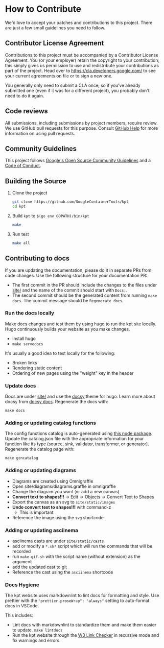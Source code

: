 # How to Contribute

We'd love to accept your patches and contributions to this project. There are
just a few small guidelines you need to follow.

## Contributor License Agreement

Contributions to this project must be accompanied by a Contributor License
Agreement. You (or your employer) retain the copyright to your contribution;
this simply gives us permission to use and redistribute your contributions as
part of the project. Head over to <https://cla.developers.google.com/> to see
your current agreements on file or to sign a new one.

You generally only need to submit a CLA once, so if you've already submitted one
(even if it was for a different project), you probably don't need to do it
again.

## Code reviews

All submissions, including submissions by project members, require review. We
use GitHub pull requests for this purpose. Consult [GitHub Help] for more
information on using pull requests.

## Community Guidelines

This project follows [Google's Open Source Community Guidelines] and a [Code of
Conduct].

## Building the Source

1. Clone the project

   ```sh
   git clone https://github.com/GoogleContainerTools/kpt
   cd kpt
   ```

2. Build `kpt` to `$(go env GOPATH)/bin/kpt`

   ```sh
   make
   ```

3. Run test

   ```sh
   make all
   ```

## Contributing to docs

If you are updating the documentation, please do it in separate PRs from code
changes. Use the following structure for your documentation PR:

- The first commit in the PR should include the changes to the files under
  [site/] and the name of the commit should start with `Docs:`.
- The second commit should be the generated content from running `make docs`.
  The commit message should be `Regenerate docs`.

### Run the docs locally

Make docs changes and test them by using hugo to run the kpt site locally. Hugo
continuously builds your website as you make changes.

- install hugo
- `make servedocs`

It's usually a good idea to test locally for the following:

- Broken links
- Rendering static content
- Ordering of new pages using the "weight" key in the header

### Update docs

Docs are under [site/] and use the [docsy] theme for hugo. Learn more about
docsy from [docsy docs]. Regenerate the docs with:

`make docs`

### Adding or updating catalog functions

The config functions catalog is auto-generated using [this node package]. Update
the catalog.json file with the appropriate information for your function like
its type (source, sink, validator, transformer, or generator). Regenerate the
catalog page with:

`make gencatalog`

### Adding or updating diagrams

- Diagrams are created using Omnigraffle
- Open site/diagrams/diagrams.graffle in omnigraffle
- Change the diagram you want (or add a new canvas)
- **Convert text to shapes!!!** -> Edit -> Objects -> Convert Text to Shapes
- Export the canvas as an svg to `site/static/images`
- **Undo convert text to shapes!!!** with command-z
  - This is important
- Reference the image using the `svg` shortcode

### Adding or updating asciinema

- asciinema casts are under `site/static/casts`
- add or modify a `*.sh*` script which will run the commands that will be
  recorded
- run `make-gif.sh` with the script name (without extension) as the argument
- add the updated cast to git
- Reference the cast using the `asciinema` shortcode

### Docs Hygiene

The kpt website uses markdownlint to lint docs for formatting and style. Use
prettier with the `"prettier.proseWrap": "always"` setting to auto-format docs
in VSCode.

This includes:

- Lint docs with markdownlint to standardize them and make them easier to
  update. `make lintdocs`
- Run the kpt website through the [W3 Link Checker] in recursive mode and fix
  warnings and errors.

[github help]: https://help.github.com/articles/about-pull-requests/
[google's open source community guidelines]:
  https://opensource.google.com/conduct/
[code of conduct]: CODE_OF_CONDUCT.md
[docsy]: https://github.com/google/docsy/
[docsy docs]: https://www.docsy.dev/docs/
[site/]: site/
[w3 link checker]: https://validator.w3.org/checklink/
[this node package]: site/content/en/guides/consumer/function/catalog/catalog/
